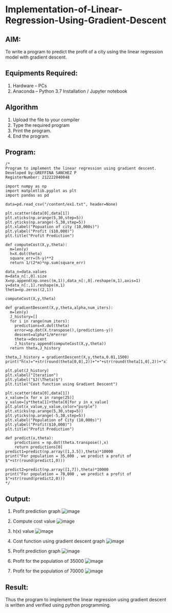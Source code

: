 # Implementation-of-Linear-Regression-Using-Gradient-Descent

## AIM:
To write a program to predict the profit of a city using the linear regression model with gradient descent.

## Equipments Required:
1. Hardware – PCs
2. Anaconda – Python 3.7 Installation / Jupyter notebook

## Algorithm
1. Upload the file to your compiler
2. Type the required program
3. Print the program.
4. End the program. 

## Program:
```
/*
Program to implement the linear regression using gradient descent.
Developed by:GREFFINA SANCHEZ P 
RegisterNumber: 212222040048

import numpy as np
import matplotlib.pyplot as plt
import pandas as pd

data=pd.read_csv("/content/ex1.txt", header=None)

plt.scatter(data[0],data[1])
plt.xticks(np.arange(5,30,step=5))
plt.yticks(np.arange(-5,30,step=5))
plt.xlabel("Popuation of city (10,000s)")
plt.ylabel("Profit ($10,000)")
plt.title("Profit Prediction")

def computeCost(X,y,theta):
  m=len(y)
  h=X.dot(theta)
  square_err=(h-y)**2
  return 1/(2*m)*np.sum(square_err)
  
data_n=data.values
m=data_n[:,0].size
X=np.append(np.ones((m,1)),data_n[:,0].reshape(m,1),axis=1)
y=data_n[:,1].reshape(m,1)
theta=np.zeros((2,1))

computeCost(X,y,theta)

def gradientDescent(X,y,theta,alpha,num_iters):
  m=len(y)
  J_history=[]
  for i in range(num_iters):
    predictions=X.dot(theta)
    error=np.dot(X.transpose(),(predictions-y))
    descent=alpha*1/m*error
    theta-=descent
    J_history.append(computeCost(X,y,theta))
  return theta,J_history

theta,J_history = gradientDescent(X,y,theta,0.01,1500)
print("h(x)="+str(round(theta[0,0],2))+"+"+str(round(theta[1,0],2))+"x1")

plt.plot(J_history)
plt.xlabel("Iteration")
plt.ylabel("$J(\Theta)$")
plt.title("Cost function using Gradient Descent")

plt.scatter(data[0],data[1])
x_value=[x for x in range(25)]
y_value=[y*theta[1]+theta[0]for y in x_value]
plt.plot(x_value,y_value,color="purple")
plt.xticks(np.arange(5,30,step=5))
plt.yticks(np.arange(-5,30,step=5))
plt.xlabel("Population of City (10,000s)")
plt.ylabel("Profit($10,000)")
plt.title("Profit Prediction")

def predict(x,theta):
    predictions = np.dot(theta.transpose(),x)
    return predictions[0]
predict1=predict(np.array([1,3.5]),theta)*10000
print("For population = 35,000 , we predict a profit of $"+str(round(predict1,0)))

predict2=predict(np.array([1,7]),theta)*10000
print("For population = 70,000 , we predict a profit of $"+str(round(predict2,0))) 
*/
```

## Output:

1. Profit prediction graph
   ![image](https://github.com/greffinaprem/Implementation-of-Linear-Regression-Using-Gradient-Descent/assets/119475603/73e5307f-56af-44c8-9e4f-fc1755e393df)

2. Compute cost value
   ![image](https://github.com/greffinaprem/Implementation-of-Linear-Regression-Using-Gradient-Descent/assets/119475603/16ccde2d-023e-40a0-8f58-97165aadde32)

3. h(x) value
   ![image](https://github.com/greffinaprem/Implementation-of-Linear-Regression-Using-Gradient-Descent/assets/119475603/dd7735b4-3f7b-4e1f-a8cc-52d0242570a3)

4. Cost function using gradient descent graph
   ![image](https://github.com/greffinaprem/Implementation-of-Linear-Regression-Using-Gradient-Descent/assets/119475603/9e43d355-c96f-41c9-8cc8-b0c191c621b3)

5. Profit prediction graph
   ![image](https://github.com/greffinaprem/Implementation-of-Linear-Regression-Using-Gradient-Descent/assets/119475603/6101dc61-d613-40ab-bbd4-8991ca8cad1c)

6. Profit for the population of 35000
   ![image](https://github.com/greffinaprem/Implementation-of-Linear-Regression-Using-Gradient-Descent/assets/119475603/da8b0c2d-bcdd-48a2-a3b3-66618454dcf7)

7. Profit for the population of 70000
   ![image](https://github.com/greffinaprem/Implementation-of-Linear-Regression-Using-Gradient-Descent/assets/119475603/c31baf75-40f3-403d-a98f-35b78ffbef4b)





## Result:
Thus the program to implement the linear regression using gradient descent is written and verified using python programming.

